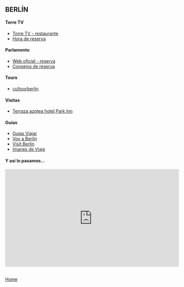 ## **BERLÍN**

#### **Torre TV**
- [Torre TV - restaurante](https://tv-turm.de/es/bar-restaurante/)
- [Hora de reserva](https://salidaypuestadelsol.com/germany/berlin_5146.html)

#### **Parlamento**
- [Web oficial - reserva](https://www.bundestag.de/en/)
- [Consejos de reserva](https://guias-viajar.com/viajes-alemania/berlin-reservar-visita-cupula-foster-reichstag/)

#### **Tours**
- [cultourberlin](http://www.cultourberlin.com/)

#### **Visitas**
- [Terraza azotea hotel Park Inn](https://www.visitberlin.de/es/terraza-en-la-azotea-de-park-inn)

#### **Guías**
- [Guías Viajar](https://guias-viajar.com/category/viajes-alemania/berlin-viajes-alemania/)
- [Voy a Berlín](https://www.voyaberlin.com/)
- [Visit Berlín](https://www.visitberlin.de/es)
- [Imanes de Viaje](https://imanesdeviaje.com/consejos-para-viajar-a-berlin/)

#### **Y así lo pasamos...**
<iframe width="560" height="315" src="https://www.youtube-nocookie.com/embed/SsrvUUkzyC0" frameborder="0" allow="accelerometer; autoplay; clipboard-write; encrypted-media; gyroscope; picture-in-picture" allowfullscreen></iframe>

\
[Home](/)
